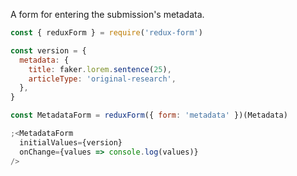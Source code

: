 A form for entering the submission's metadata.

```js
const { reduxForm } = require('redux-form')

const version = {
  metadata: {
    title: faker.lorem.sentence(25),
    articleType: 'original-research',
  },
}

const MetadataForm = reduxForm({ form: 'metadata' })(Metadata)

;<MetadataForm
  initialValues={version}
  onChange={values => console.log(values)}
/>
```
